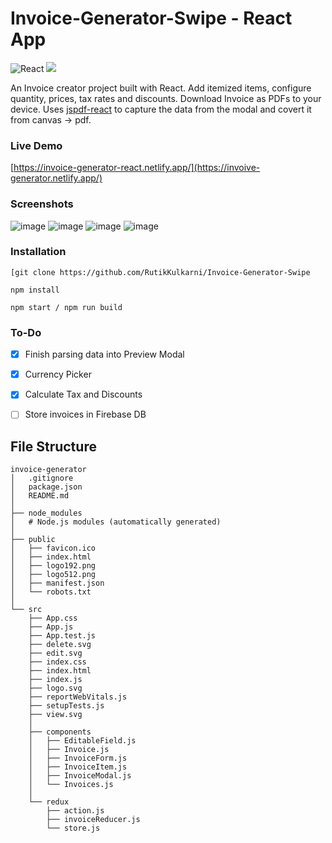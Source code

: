 # Invoice-Generator-Swipe  - React App
![React](https://img.shields.io/badge/react-%2320232a.svg?style=for-the-badge&logo=react&logoColor=%2361DAFB) ![](https://img.shields.io/badge/bootstrap-%23563D7C.svg?style=for-the-badge&logo=bootstrap&logoColor=white)

An Invoice creator project built with React. Add itemized items, configure quantity, prices, tax rates and discounts. Download Invoice as PDFs to your device. Uses [jspdf-react](https://www.npmjs.com/package/jspdf-react) to capture the data from the modal and covert it from canvas -> pdf.

### Live Demo
[https://invoice-generator-react.netlify.app/](https://invoive-generator.netlify.app/)

### Screenshots
![image](https://github.com/RutikKulkarni/Invoice-Generator-Swipe/assets/86470947/8ca009dd-d30c-4999-8e3b-61139b4d0571)
![image](https://github.com/RutikKulkarni/Invoice-Generator-Swipe/assets/86470947/b5deb6dd-06f0-40b1-ad6b-0a297834d89c)
![image](https://github.com/RutikKulkarni/Invoice-Generator-Swipe/assets/86470947/d1a10d54-e4b6-4cdc-9095-3171ab5e034c)
![image](https://github.com/RutikKulkarni/Invoice-Generator-Swipe/assets/86470947/aa3c6d78-1abb-4792-bd4b-bb0614c1528c)




### Installation

```
[git clone https://github.com/RutikKulkarni/Invoice-Generator-Swipe

npm install

npm start / npm run build
```

### To-Do
- [x] Finish parsing data into Preview Modal

- [x] Currency Picker

- [x] Calculate Tax and Discounts

- [ ] Store invoices in Firebase DB

## File Structure

```plaintext
invoice-generator
│   .gitignore
│   package.json
│   README.md
│
├── node_modules
│   # Node.js modules (automatically generated)
│
├── public
│   ├── favicon.ico
│   ├── index.html
│   ├── logo192.png
│   ├── logo512.png
│   ├── manifest.json
│   └── robots.txt
│
└── src
    ├── App.css
    ├── App.js
    ├── App.test.js
    ├── delete.svg
    ├── edit.svg
    ├── index.css
    ├── index.html
    ├── index.js
    ├── logo.svg
    ├── reportWebVitals.js
    ├── setupTests.js
    ├── view.svg
    │
    ├── components
    │   ├── EditableField.js
    │   ├── Invoice.js
    │   ├── InvoiceForm.js
    │   ├── InvoiceItem.js
    │   ├── InvoiceModal.js
    │   └── Invoices.js
    │
    └── redux
        ├── action.js
        ├── invoiceReducer.js
        └── store.js
```
